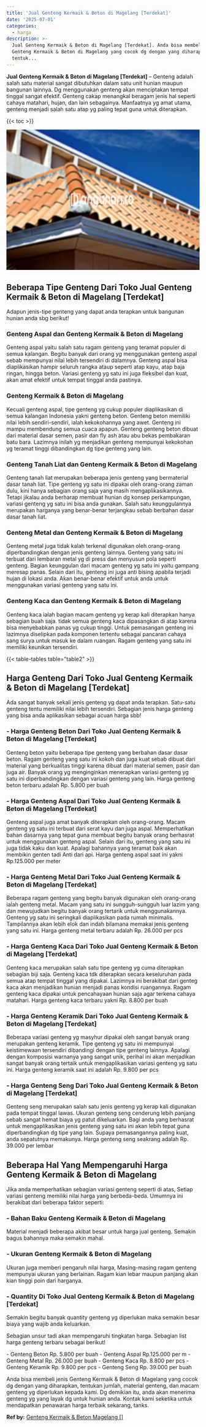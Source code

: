 ```yaml
---
title: 'Jual Genteng Kermaik & Beton di Magelang [Terdekat]'
date: '2025-07-01'
categories:
  - harga
description: >-
  Jual Genteng Kermaik & Beton di Magelang [Terdekat]. Anda bisa membeli jenis
  Genteng Kermaik & Beton di Magelang yang cocok dg dengan yang diharapkan,
  tentuk...
---
```


**Jual Genteng Kermaik & Beton di Magelang \[Terdekat\]** – Genteng adalah salah satu material sangat dibutuhkan dalam satu unit hunian maupun bangunan lainnya. Dg menggunakan genteng akan menciptakan tempat tinggal sangat efektif. Genteng cakap menangkal beragam jenis hal seperti cahaya matahari, hujan, dan lain sebagainya. Manfaatnya yg amat utama, genteng menjadi salah satu atap yg paling tepat guna untuk diterapkan.

{{< toc >}}

![Jual Genteng Kermaik & Beton di Magelang [Terdekat]](/images/genteng-minimalis-murah03.png)

## Beberapa Tipe Genteng Dari Toko Jual Genteng Kermaik & Beton di Magelang \[Terdekat\]

Adapun jenis-tipe genteng yang dapat anda terapkan untuk bangunan hunian anda sbg berikut!

### Genteng Aspal dan Genteng Kermaik & Beton di Magelang

Genteng aspal yaitu salah satu ragam genteng yang teramat populer di semua kalangan. Begitu banyak dari orang yg menggunakan genteng aspal sebab mempunyai nilai lebih tersendiri di dalamnya. Genteng aspal bisa diaplikasikan hampir seluruh rangka ataup seperti atap kayu, atap baja ringan, hingga beton. Variasi genteng yg satu ini juga fleksibel dan kuat, akan amat efektif untuk tempat tinggal anda pastinya.

### Genteng Kermaik & Beton di Magelang

Kecuali genteng aspal, tipe genteng yg cukup populer diaplikasikan di semua kalangan Indonesia yakni genteng beton. Genteng beton memiliki nilai lebih sendiri-sendiri, ialah kekokohannya yang awet. Genteng ini mampu membendung semua cuaca apapun. Genteng genteng beton dibuat dari material dasar semen, pasir dan fly ash atau abu bekas pembakaran batu bara. Lazimnya inilah yg menjadikan genteng mempunyai kekokohan yg teramat tinggi dibandingkan dg tipe genteng yang lain.

### Genteng Tanah Liat dan Genteng Kermaik & Beton di Magelang

Genteng tanah liat merupakan beberapa jenis genteng yang bermaterial dasar tanah liat. Tipe genteng yg satu ini dipakai oleh orang-orang zaman dulu, kini hanya sebagian orang saja yang masih mengaplikasikannya. Tetapi jikalau anda berharap membuat hunian dg konsep perkampungan, variasi genteng yg satu ini bisa anda gunakan. Salah satu keunggulannya merupakan harganya yang benar-benar terjangkau sebab berbahan dasar dasar tanah liat.

### Genteng Metal dan Genteng Kermaik & Beton di Magelang

Genteng metal juga tidak kalah terkenal digunakan oleh orang-orang diperbandingkan dengan jenis genteng lainnya. Genteng yang satu ini terbuat dari lembaran metal yg di press dan menyusun pola seperti genteng. Bagian keunggulan dari macam genteng yg satu ini yaitu gampang meresap panas. Selain dari itu, genteng ini juga anti bising apabila terjadi hujan di lokasi anda. Akan benar-benar efektif untuk anda untuk menggunakan variasi genteng yang satu ini.

### Genteng Kaca dan Genteng Kermaik & Beton di Magelang

Genteng kaca ialah bagian macam genteng yg kerap kali diterapkan hanya sebagian buah saja. tidak semua genteng kaca dipasangkan di atap karena bisa menyebabkan panas yg cukup tinggi. Untuk pemasangan genteng ini lazimnya diselipkan pada komponen tertentu sebagai pancaran cahaya sang surya untuk masuk ke dalam ruangan. Ragam genteng yang satu ini memiliki keunikan tersendiri.

{{< table-tables table="table2" >}}

## Harga Genteng Dari Toko Jual Genteng Kermaik & Beton di Magelang \[Terdekat\]

Ada sangat banyak sekali jenis genteng yg dapat anda terapkan. Satu-satu genteng tentu memiliki nilai lebih tersendiri. Sebagian jenis harga genteng yang bisa anda aplikasikan sebagai acuan harga sbb!

### \- Harga Genteng Beton Dari Toko Jual Genteng Kermaik & Beton di Magelang \[Terdekat\]

Genteng beton yaitu beberapa tipe genteng yang berbahan dasar dasar beton. Ragam genteng yang satu ini kokoh dan juga kuat sebab dibuat dari material yang berkualitas tinggi karena dibuat dari material semen, pasir dan juga air. Banyak orang yg menginginkan menerapkan variasi genteng yg satu ini diperbandingkan dengan variasi genteng yang lain. Harga genteng beton terbaru adalah Rp. 5.800 per buah

### \- Harga Genteng Aspal Dari Toko Jual Genteng Kermaik & Beton di Magelang \[Terdekat\]

Genteng aspal juga amat banyak diterapkan oleh orang-orang. Macam genteng yg satu ini terbuat dari serat kayu dan juga aspal. Memperhatikan bahan dasarnya yang tepat guna membuat begitu banyak orang berhasrat untuk menggunakan genteng aspal. Selain dari itu, genteng yang satu ini juga tidak kaku dan kuat. Apalagi bahannya yang teramat baik akan membikin genten tadi Anti dari api. Harga genteng aspal saat ini yakni Rp.125.000 per meter

### \- Harga Genteng Metal Dari Toko Jual Genteng Kermaik & Beton di Magelang \[Terdekat\]

Beberapa ragam genteng yang begitu banyak digunakan oleh orang-orang ialah genteng metal. Macam yang satu ini sungguh-sungguh luar lazim yang dan mewujudkan begitu banyak orang tertarik untuk menggunakannya. Genteng yg satu ini seringkali diaplikasikan pada rumah minimalis. Tampilannya akan lebih elok dan indah bilamana memakai jenis genteng yang satu ini. Harga genteng metal terbaru adalah Rp. 26.000 per pcs

### \- Harga Genteng Kaca Dari Toko Jual Genteng Kermaik & Beton di Magelang \[Terdekat\]

Genteng kaca merupakan salah satu tipe genteng yg cuma diterapkan sebagian biji saja. Genteng kaca tdk diterapkan secara keseluruhan pada semua atap tempat tinggal yang dipakai. Lazimnya ini berakibat dari genteg kaca akan menjadikan hunian menjadi panas kondisi ruangannya. Ragam genteng kaca dipakai untuk pencahayaan hunian saja agar terkena cahaya matahari. Harga genteng kaca terbaru yakni Rp. 8.800 per buah

### \- Harga Genteng Keramik Dari Toko Jual Genteng Kermaik & Beton di Magelang \[Terdekat\]

Beberapa variasi genteng yg masyhur dipakai oleh sangat banyak orang merupakan genteng keramik. Tipe genteng yg satu ini mempunyai keistimewaan tersendiri dibandingi dengan tipe genteng lainnya. Apalagi dengan komposisi warnanya yang sangat unik, perihal ini akan menjadikan sangat banyak orang tertaik untuk mengaplikasikan variasi genteng yg satu ini. Harga genteng keramik saat ini adalah Rp. 9.800 per pcs

### \- Harga Genteng Seng Dari Toko Jual Genteng Kermaik & Beton di Magelang \[Terdekat\]

Genteng seng merupakan salah satu jenis genteng yg kerap kali digunakan pada tempat tinggal lawas. Ukuran genteng seng cenderung lebih panjang sebab sangat hemat biaya yg patut dikeluarkan. Bagi anda yang berhasrat untuk mengaplikasikan jenis genteng yang satu ini akan lebih tepat guna diperbandingkan dg tipe yang lain. Supaya pemasangannya paling kuat, anda sepatutnya memakunya. Harga genteng seng seakrang adalah Rp. 39.000 per lembar

## Beberapa Hal Yang Mempengaruhi Harga Genteng Kermaik & Beton di Magelang

Jika anda memperhatikan sebagian variasi genteng seperti di atas, Setiap variasi genteng memiliki nilai harga yang berbeda-beda. Umumnya ini berakibat dari beberapa faktor seperti:

### \- Bahan Baku Genteng Kermaik & Beton di Magelang

Material menjadi beberapa akibat besar untuk harga jual genteng. Semakin bagus bahannya maka semakin mahal.

### \- Ukuran Genteng Kermaik & Beton di Magelang

Ukuran juga memberi pengaruh nilai harga, Masing-masing ragam genteng mempunyai ukuran yang berlainan. Ragam kian lebar maupun panjang akan kian tinggi poin dari harganya.

### \- Quantity Di Toko Jual Genteng Kermaik & Beton di Magelang \[Terdekat\]

Semakin begitu banyak quantity genteng yg diperlukan maka semakin besar biaya yang wajib anda keluarkan.

Sebagian unsur tadi akan mempengaruhi tingkatan harga. Sebagian list harga genteng terbaru sebagai berikut!

\- Genteng Beton Rp. 5.800 per buah - Genteng Aspal Rp.125.000 per m - Genteng Metal Rp. 26.000 per buah - Genteng Kaca Rp. 8.800 per pcs - Genteng Keramik Rp. 9.800 per pcs - Genteng Seng Rp. 39.000 per buah

Anda bisa membeli jenis Genteng Kermaik & Beton di Magelang yang cocok dg dengan yang diharapkan, tentukan jumlah, material genteng, dan macam genteng yg diperlukan kepada kami. Dg demikian itu, anda akan menerima genteng yg yang layak dg untuk hunian anda. Kontak kami seketika untuk mendapatkan penawaran harga terbaik sekarang, tanks.

**Ref by:**  [Genteng Kermaik & Beton  Magelang []](https://id.wikipedia.org/wiki/Genteng)
